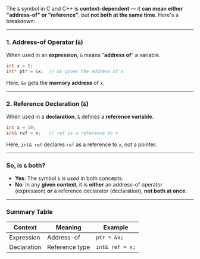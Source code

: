 The `&` symbol in C and C++ is **context-dependent** — it **can mean either "address-of" or "reference"**, but **not both at the same time**. Here's a breakdown:

---

### 1. **Address-of Operator (`&`)**

When used in an **expression**, `&` means “**address of**” a variable.

```cpp
int x = 5;
int* ptr = &x;  // &x gives the address of x
```

Here, `&x` gets the **memory address** of `x`.

---

### 2. **Reference Declaration (`&`)**

When used in a **declaration**, `&` defines a **reference variable**.

```cpp
int x = 10;
int& ref = x;   // ref is a reference to x
```

Here, `int& ref` declares `ref` as a reference to `x`, not a pointer.

---

### So, is `&` **both**?

-   **Yes**: The symbol `&` is _used_ in both concepts.
-   **No**: In any **given context**, it is **either** an address-of operator (expression) **or** a reference declarator (declaration), **not both at once**.

---

### Summary Table

| Context     | Meaning        | Example         |
| ----------- | -------------- | --------------- |
| Expression  | Address-of     | `ptr = &x;`     |
| Declaration | Reference type | `int& ref = x;` |
